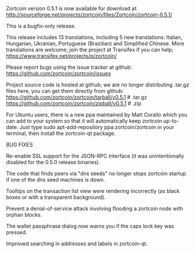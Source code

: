 Zortcoin version 0.5.1 is now available for download at:
http://sourceforge.net/projects/zortcoin/files/Zortcoin/zortcoin-0.5.1/

This is a bugfix-only release.

This release includes 13 translations, including 5 new translations:
Italian, Hungarian, Ukranian, Portuguese (Brazilian) and Simplified Chinese.
More translations are welcome; join the project at Transifex if you can help:
https://www.transifex.net/projects/p/zortcoin/

Please report bugs using the issue tracker at github:
https://github.com/zortcoin/zortcoin/issues

Project source code is hosted at github; we are no longer
distributing .tar.gz files here, you can get them
directly from github:
https://github.com/zortcoin/zortcoin/tarball/v0.5.1  # .tar.gz
https://github.com/zortcoin/zortcoin/zipball/v0.5.1  # .zip

For Ubuntu users, there is a new ppa maintained by Matt Corallo which
you can add to your system so that it will automatically keep
zortcoin up-to-date.  Just type
sudo apt-add-repository ppa:zortcoin/zortcoin
in your terminal, then install the zortcoin-qt package.


BUG FIXES

Re-enable SSL support for the JSON-RPC interface (it was unintentionally
disabled for the 0.5.0 release binaries).

The code that finds peers via "dns seeds" no longer stops zortcoin startup
if one of the dns seed machines is down.

Tooltips on the transaction list view were rendering incorrectly (as black boxes
or with a transparent background).

Prevent a denial-of-service attack involving flooding a zortcoin node with
orphan blocks.

The wallet passphrase dialog now warns you if the caps lock key was pressed.

Improved searching in addresses and labels in zortcoin-qt.
